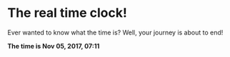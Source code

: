 # The real time clock!

Ever wanted to know what the time is? Well, your journey is about to end!

**The time is Nov 05, 2017, 07:11**